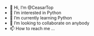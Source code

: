 - 👋 Hi, I’m @CeasarTop
- 👀 I’m interested in Python
- 🌱 I’m currently learning Python
- 💞️ I’m looking to collaborate on anybody
- 📫 How to reach me ...

<!---
CeasarTop/CeasarTop is a ✨ special ✨ repository because its `README.md` (this file) appears on your GitHub profile.
You can click the Preview link to take a look at your changes.
--->
